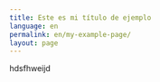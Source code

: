 ```yaml
---
title: Este es mi título de ejemplo
language: en
permalink: en/my-example-page/
layout: page
---
```


hdsfhweijd
